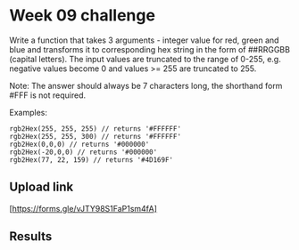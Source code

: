 # Week 09 challenge

Write a function that takes 3 arguments - integer value for red, green and blue and transforms it to corresponding hex string in the form of
##RRGGBB (capital letters). The input values are truncated to the range of 0-255, e.g. negative values become 0 and values >= 255 are truncated to 255.

Note: The answer should always be 7 characters long, the shorthand form #FFF is not required.

Examples:

```
rgb2Hex(255, 255, 255) // returns '#FFFFFF'
rgb2Hex(255, 255, 300) // returns '#FFFFFF'
rgb2Hex(0,0,0) // returns '#000000'
rgb2Hex(-20,0,0) // returns '#000000'
rgb2Hex(77, 22, 159) // returns '#4D169F'
```


## Upload link

[https://forms.gle/vJTY98S1FaP1sm4fA]


## Results

